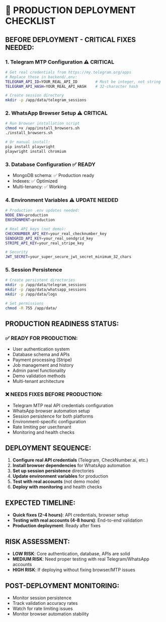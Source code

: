 # 🚀 PRODUCTION DEPLOYMENT CHECKLIST

## BEFORE DEPLOYMENT - CRITICAL FIXES NEEDED:

### 1. Telegram MTP Configuration ⚠️ CRITICAL
```bash
# Get real credentials from https://my.telegram.org/apps
# Replace these in backend/.env:
TELEGRAM_API_ID=YOUR_REAL_API_ID        # Must be integer, not string
TELEGRAM_API_HASH=YOUR_REAL_API_HASH    # 32-character hash

# Create session directory
mkdir -p /app/data/telegram_sessions
```

### 2. WhatsApp Browser Setup ⚠️ CRITICAL  
```bash
# Run browser installation script
chmod +x /app/install_browsers.sh
./install_browsers.sh

# Or manual install:
pip install playwright
playwright install chromium
```

### 3. Database Configuration ✅ READY
- MongoDB schema: ✅ Production ready
- Indexes: ✅ Optimized
- Multi-tenancy: ✅ Working

### 4. Environment Variables ⚠️ UPDATE NEEDED
```bash
# Production .env updates needed:
NODE_ENV=production
ENVIRONMENT=production

# Real API keys (not demo):
CHECKNUMBER_API_KEY=your_real_checknumber_key
SENDGRID_API_KEY=your_real_sendgrid_key  
STRIPE_API_KEY=your_real_stripe_key

# Security
JWT_SECRET=your_super_secure_jwt_secret_minimum_32_chars
```

### 5. Session Persistence
```bash
# Create persistent directories
mkdir -p /app/data/telegram_sessions
mkdir -p /app/data/whatsapp_sessions
mkdir -p /app/data/logs

# Set permissions
chmod -R 755 /app/data/
```

## PRODUCTION READINESS STATUS:

### ✅ READY FOR PRODUCTION:
- User authentication system
- Database schema and APIs
- Payment processing (Stripe)
- Job management and history
- Admin panel functionality
- Demo validation methods
- Multi-tenant architecture

### ❌ NEEDS FIXES BEFORE PRODUCTION:
- Telegram MTP real API credentials configuration
- WhatsApp browser automation setup
- Session persistence for both platforms
- Environment-specific configuration
- Rate limiting per user/tenant
- Monitoring and health checks

## DEPLOYMENT SEQUENCE:

1. **Configure real API credentials** (Telegram, CheckNumber.ai, etc.)
2. **Install browser dependencies** for WhatsApp automation
3. **Set up session persistence** directories
4. **Update environment variables** for production
5. **Test with real accounts** (not demo mode)
6. **Deploy with monitoring** and health checks

## EXPECTED TIMELINE:
- **Quick fixes (2-4 hours)**: API credentials, browser setup
- **Testing with real accounts (4-8 hours)**: End-to-end validation
- **Production deployment**: Ready after fixes

## RISK ASSESSMENT:
- **LOW RISK**: Core authentication, database, APIs are solid
- **MEDIUM RISK**: Need proper testing with real Telegram/WhatsApp accounts
- **HIGH RISK**: If deploying without fixing browser/MTP issues

## POST-DEPLOYMENT MONITORING:
- Monitor session persistence
- Track validation accuracy rates
- Watch for rate limiting issues
- Monitor browser automation stability